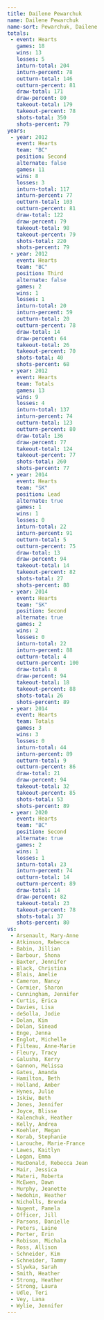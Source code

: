 ```yaml
---
title: Dailene Pewarchuk
name: Dailene Pewarchuk
name-sort: Pewarchuk, Dailene
totals:
 - event: Hearts
   games: 18
   wins: 13
   losses: 5
   inturn-total: 204
   inturn-percent: 78
   outturn-total: 146
   outturn-percent: 81
   draw-total: 171
   draw-percent: 80
   takeout-total: 179
   takeout-percent: 78
   shots-total: 350
   shots-percent: 79
years:
 - year: 2012
   event: Hearts
   team: "BC"
   position: Second
   alternate: false
   games: 11
   wins: 8
   losses: 3
   inturn-total: 117
   inturn-percent: 77
   outturn-total: 103
   outturn-percent: 81
   draw-total: 122
   draw-percent: 79
   takeout-total: 98
   takeout-percent: 79
   shots-total: 220
   shots-percent: 79
 - year: 2012
   event: Hearts
   team: "BC"
   position: Third
   alternate: false
   games: 2
   wins: 1
   losses: 1
   inturn-total: 20
   inturn-percent: 59
   outturn-total: 20
   outturn-percent: 78
   draw-total: 14
   draw-percent: 64
   takeout-total: 26
   takeout-percent: 70
   shots-total: 40
   shots-percent: 68
 - year: 2012
   event: Hearts
   team: Totals
   games: 13
   wins: 9
   losses: 4
   inturn-total: 137
   inturn-percent: 74
   outturn-total: 123
   outturn-percent: 80
   draw-total: 136
   draw-percent: 77
   takeout-total: 124
   takeout-percent: 77
   shots-total: 260
   shots-percent: 77
 - year: 2014
   event: Hearts
   team: "SK"
   position: Lead
   alternate: true
   games: 1
   wins: 1
   losses: 0
   inturn-total: 22
   inturn-percent: 91
   outturn-total: 5
   outturn-percent: 75
   draw-total: 13
   draw-percent: 94
   takeout-total: 14
   takeout-percent: 82
   shots-total: 27
   shots-percent: 88
 - year: 2014
   event: Hearts
   team: "SK"
   position: Second
   alternate: true
   games: 2
   wins: 2
   losses: 0
   inturn-total: 22
   inturn-percent: 88
   outturn-total: 4
   outturn-percent: 100
   draw-total: 8
   draw-percent: 94
   takeout-total: 18
   takeout-percent: 88
   shots-total: 26
   shots-percent: 89
 - year: 2014
   event: Hearts
   team: Totals
   games: 3
   wins: 3
   losses: 0
   inturn-total: 44
   inturn-percent: 89
   outturn-total: 9
   outturn-percent: 86
   draw-total: 21
   draw-percent: 94
   takeout-total: 32
   takeout-percent: 85
   shots-total: 53
   shots-percent: 89
 - year: 2020
   event: Hearts
   team: "BC"
   position: Second
   alternate: true
   games: 2
   wins: 1
   losses: 1
   inturn-total: 23
   inturn-percent: 74
   outturn-total: 14
   outturn-percent: 89
   draw-total: 14
   draw-percent: 82
   takeout-total: 23
   takeout-percent: 78
   shots-total: 37
   shots-percent: 80
vs:
 - Arsenault, Mary-Anne
 - Atkinson, Rebecca
 - Babin, Jillian
 - Barbour, Shona
 - Baxter, Jennifer
 - Black, Christina
 - Blais, Amelie
 - Cameron, Nancy
 - Cormier, Sharon
 - Cunningham, Jennifer
 - Curtis, Erica
 - Davies, Lisa
 - deSolla, Jodie
 - Dolan, Kim
 - Dolan, Sinead
 - Enge, Jenna
 - Englot, Michelle
 - Filteau, Anne-Marie
 - Fleury, Tracy
 - Galusha, Kerry
 - Gannon, Melissa
 - Gates, Amanda
 - Hamilton, Beth
 - Holland, Amber
 - Hynes, Julie
 - Iskiw, Beth
 - Jones, Jennifer
 - Joyce, Blisse
 - Kalenchuk, Heather
 - Kelly, Andrea
 - Koehler, Megan
 - Korab, Stephanie
 - Larouche, Marie-France
 - Lawes, Kaitlyn
 - Logan, Emma
 - MacDonald, Rebecca Jean
 - Mair, Jessica
 - Materi, Roberta
 - McEwen, Dawn
 - Murphy, Jeanette
 - Nedohin, Heather
 - Nicholls, Brenda
 - Nugent, Pamela
 - Officer, Jill
 - Parsons, Danielle
 - Peters, Laine
 - Porter, Erin
 - Robison, Michala
 - Ross, Allison
 - Schneider, Kim
 - Schneider, Tammy
 - Slywka, Sarah
 - Smith, Heather
 - Strong, Heather
 - Strong, Laura
 - Udle, Teri
 - Vey, Lana
 - Wylie, Jennifer
---
```

